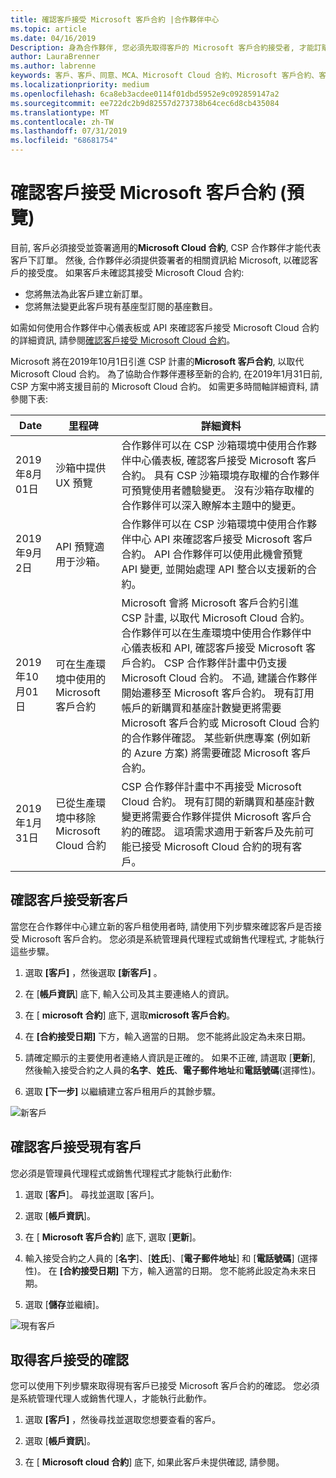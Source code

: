```yaml
---
title: 確認客戶接受 Microsoft 客戶合約 |合作夥伴中心
ms.topic: article
ms.date: 04/16/2019
Description: 身為合作夥伴, 您必須先取得客戶的 Microsoft 客戶合約接受者, 才能訂購該客戶的 Microsoft 產品和服務。 為了進一步協助合作夥伴符合合規性需求, Microsoft 會要求合作夥伴提供有關接受合約之人員的特定詳細資料, 以確認接受。
author: LauraBrenner
ms.author: labrenne
keywords: 客戶、客戶、同意、MCA、Microsoft Cloud 合約、Microsoft 客戶合約、客戶合約範本
ms.localizationpriority: medium
ms.openlocfilehash: 6ca8eb3acdee0114f01dbd5952e9c092859147a2
ms.sourcegitcommit: ee722dc2b9d82557d273738b64cec6d8cb435084
ms.translationtype: MT
ms.contentlocale: zh-TW
ms.lasthandoff: 07/31/2019
ms.locfileid: "68681754"
---
```

# <a name="confirm-customer-acceptance-of-the-microsoft-customer-agreement-preview"></a>確認客戶接受 Microsoft 客戶合約 (預覽)

目前, 客戶必須接受並簽署適用的**Microsoft Cloud 合約**, CSP 合作夥伴才能代表客戶下訂單。 然後, 合作夥伴必須提供簽署者的相關資訊給 Microsoft, 以確認客戶的接受度。 如果客戶未確認其接受 Microsoft Cloud 合約:
- 您將無法為此客戶建立新訂單。
- 您將無法變更此客戶現有基座型訂閱的基座數目。

如需如何使用合作夥伴中心儀表板或 API 來確認客戶接受 Microsoft Cloud 合約的詳細資訊, 請參閱[確認客戶接受 Microsoft Cloud 合約](confirm-consent.md)。

Microsoft 將在2019年10月1日引進 CSP 計畫的**Microsoft 客戶合約**, 以取代 Microsoft Cloud 合約。 為了協助合作夥伴遷移至新的合約, 在2019年1月31日前, CSP 方案中將支援目前的 Microsoft Cloud 合約。 如需更多時間軸詳細資料, 請參閱下表:

| Date | 里程碑 | 詳細資料 |
|------------|------------|--------------------------------|
|2019年8月01日|沙箱中提供 UX 預覽|合作夥伴可以在 CSP 沙箱環境中使用合作夥伴中心儀表板, 確認客戶接受 Microsoft 客戶合約。 具有 CSP 沙箱環境存取權的合作夥伴可預覽使用者體驗變更。 沒有沙箱存取權的合作夥伴可以深入瞭解本主題中的變更。|
|2019年9月2日|API 預覽適用于沙箱。|合作夥伴可以在 CSP 沙箱環境中使用合作夥伴中心 API 來確認客戶接受 Microsoft 客戶合約。 API 合作夥伴可以使用此機會預覽 API 變更, 並開始處理 API 整合以支援新的合約。|
|2019年10月01日|可在生產環境中使用的 Microsoft 客戶合約|Microsoft 會將 Microsoft 客戶合約引進 CSP 計畫, 以取代 Microsoft Cloud 合約。 合作夥伴可以在生產環境中使用合作夥伴中心儀表板和 API, 確認客戶接受 Microsoft 客戶合約。 CSP 合作夥伴計畫中仍支援 Microsoft Cloud 合約。 不過, 建議合作夥伴開始遷移至 Microsoft 客戶合約。 現有訂用帳戶的新購買和基座計數變更將需要 Microsoft 客戶合約或 Microsoft Cloud 合約的合作夥伴確認。 某些新供應專案 (例如新的 Azure 方案) 將需要確認 Microsoft 客戶合約。|
|2019年1月31日|已從生產環境中移除 Microsoft Cloud 合約|CSP 合作夥伴計畫中不再接受 Microsoft Cloud 合約。 現有訂閱的新購買和基座計數變更將需要合作夥伴提供 Microsoft 客戶合約的確認。 這項需求適用于新客戶及先前可能已接受 Microsoft Cloud 合約的現有客戶。|


## <a name="confirm-customer-acceptance-for-new-customers"></a>確認客戶接受新客戶

當您在合作夥伴中心建立新的客戶租使用者時, 請使用下列步驟來確認客戶是否接受 Microsoft 客戶合約。 您必須是系統管理員代理程式或銷售代理程式, 才能執行這些步驟。

1. 選取 **\[客戶\]** ，然後選取 **\[新客戶\]** 。

2. 在 [**帳戶資訊**] 底下, 輸入公司及其主要連絡人的資訊。

3. 在 [ **microsoft 合約**] 底下, 選取**microsoft 客戶合約**。

4. 在 **\[合約接受日期\]** 下方，輸入適當的日期。 您不能將此設定為未來日期。

5. 請確定顯示的主要使用者連絡人資訊是正確的。 如果不正確, 請選取 [**更新**], 然後輸入接受合約之人員的**名字**、**姓氏**、**電子郵件地址**和**電話號碼**(選擇性)。

6. 選取 **\[下一步\]** 以繼續建立客戶租用戶的其餘步驟。

![新客戶](images/mcua1.png)

## <a name="confirm-customer-acceptance-for-existing-customers"></a>確認客戶接受現有客戶

您必須是管理員代理程式或銷售代理程式才能執行此動作:

1. 選取 [**客戶**]。 尋找並選取 [客戶]。

2. 選取 [**帳戶資訊**]。

3. 在 [ **Microsoft 客戶合約**] 底下, 選取 [**更新**]。

4. 輸入接受合約之人員的 [**名字**]、[**姓氏**]、[**電子郵件地址**] 和 [**電話號碼**] (選擇性)。 在 **\[合約接受日期\]** 下方，輸入適當的日期。 您不能將此設定為未來日期。

5. 選取 [**儲存**並繼續]。

![現有客戶](images/mcua2.png)

## <a name="retrieve-confirmation-of-customer-acceptance"></a>取得客戶接受的確認

您可以使用下列步驟來取得現有客戶已接受 Microsoft 客戶合約的確認。 您必須是系統管理代理人或銷售代理人，才能執行此動作。

1. 選取 **\[客戶\]** ，然後尋找並選取您想要查看的客戶。

2. 選取 [**帳戶資訊**]。

3. 在 [ **Microsoft cloud 合約**] 底下, 如果此客戶未提供確認, 請參閱。


